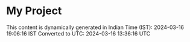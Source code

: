 # My Project

This content is dynamically generated in Indian Time (IST): 2024-03-16 19:06:16 IST
Converted to UTC: 2024-03-16 13:36:16 UTC
